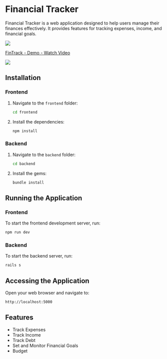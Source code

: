 # Financial Tracker

Financial Tracker is a web application designed to help users manage their finances effectively. It provides features for tracking expenses, income, and financial goals.

<div>
    <a href="https://www.loom.com/share/7762c4c39f4b445095fa6a95007dacfd">
      <img style="max-width:300px;" src="https://cdn.loom.com/sessions/thumbnails/7762c4c39f4b445095fa6a95007dacfd-with-play.gif">
    </a>
</div>

<div>
    <a href="https://www.loom.com/share/7762c4c39f4b445095fa6a95007dacfd">
      <p>FinTrack - Demo - Watch Video</p>
    </a>
    <a href="https://www.loom.com/share/7762c4c39f4b445095fa6a95007dacfd">
      <img style="max-width:300px;" src="https://cdn.loom.com/sessions/thumbnails/7762c4c39f4b445095fa6a95007dacfd-1716304332430-with-play.gif">
    </a>
  </div>

## Installation

### Frontend

1. Navigate to the `frontend` folder:
    ```bash
    cd frontend
    ```

2. Install the dependencies:
    ```bash
    npm install
    ```

### Backend

1. Navigate to the `backend` folder:
    ```bash
    cd backend
    ```

2. Install the gems:
    ```bash
    bundle install
    ```

## Running the Application

### Frontend

To start the frontend development server, run:
```bash
npm run dev
```

### Backend

To start the backend server, run:

```bash
rails s
```

## Accessing the Application

Open your web browser and navigate to:

```bash
http://localhost:5000
```


## Features
- Track Expenses
- Track Income
- Track Debt
- Set and Monitor Financial Goals
- Budget
